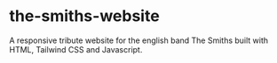 # the-smiths-website
A responsive tribute website for the english band The Smiths built with HTML, Tailwind CSS and Javascript.
